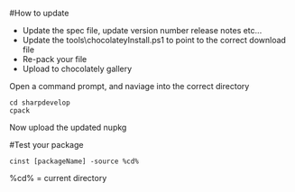 #How to update

 * Update the spec file, update version number release notes etc...
 * Update the tools\chocolateyInstall.ps1 to point to the correct download file
 * Re-pack your file
 * Upload to chocolately gallery

Open a command prompt, and naviage into the correct directory

    cd sharpdevelop
    cpack

Now upload the updated nupkg


#Test your package

    cinst [packageName] -source %cd%

%cd% = current directory